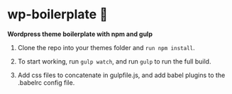# wp-boilerplate :monkey:

**Wordpress theme boilerplate with npm and gulp**

1. Clone the repo into your themes folder and `run npm install`.

1. To start working, run `gulp watch`, and run `gulp` to run the full build.

1. Add css files to concatenate in gulpfile.js, and add babel plugins to the .babelrc config file.
